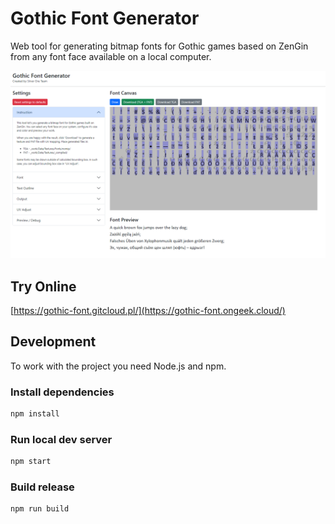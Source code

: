 # Gothic Font Generator
Web tool for generating bitmap fonts for Gothic games based on ZenGin from any font face available on a local computer. 

![Screenshot](.github/screenshot.png)

## Try Online
[https://gothic-font.gitcloud.pl/](https://gothic-font.ongeek.cloud/)

## Development
To work with the project you need Node.js and npm. 

### Install dependencies
```sh
npm install
```

### Run local dev server
```sh
npm start
```

### Build release
```sh
npm run build
```
